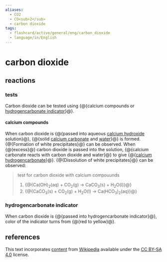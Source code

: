```yaml
---
aliases:
  - CO2
  - CO<sub>2</sub>
  - carbon dioxide
tags:
  - flashcard/active/general/eng/carbon_dioxide
  - language/in/English
---
```


# carbon dioxide

## reactions

### tests

Carbon dioxide can be tested using {@{calcium compounds or [hydrogencarbonate indicator](hydrogencarbonate%20indicator.md)}@}.

#### calcium compounds

When carbon dioxide is {@{passed into aqueous [calcium hydroxide](calcium%20hydroxide.md) solution}@}, {@{solid [calcium carbonate](calcium%20carbonate.md) and [water](water.md)}@} is formed. {@{Formation of white precipitates}@} can be observed. When {@{excess}@} carbon dioxide is passed into the solution, {@{calcium carbonate reacts with carbon dioxide and water}@} to give {@{[calcium hydrogencarbonate](calcium%20hydrogencarbonate.md)}@}. {@{Dissolution of white precipitates}@} can be observed:

> test for carbon dioxide with calcium compouunds
>
> 1. {@{Ca(OH)<sub>2</sub>(aq) + CO<sub>2</sub>(g) → CaCO<sub>3</sub>(s) + H<sub>2</sub>O(l)}@}
> 2. {@{CaCO<sub>3</sub>(s) + CO<sub>2</sub>(g) + H<sub>2</sub>O(l) → Ca(HCO<sub>3</sub>)<sub>2</sub>(aq)}@}

### hydrogencarbonate indicator

When carbon dioxide is {@{passed into hydrogencarbonate indicator}@}, color of the indicator turns from {@{red to yellow}@}.

## references

This text incorporates [content](https://en.wikipedia.org/wiki/carbon_dioxide) from [Wikipedia](Wikipedia.md) available under the [CC BY-SA 4.0](https://creativecommons.org/licenses/by-sa/4.0/) license.
